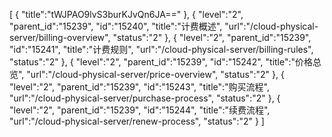 [
	{
		"title":"tWJPAO9lvS3burKJvQn6JA=="
	},
	{
		"level":"2",
		"parent_id":"15239",
		"id":"15240",
		"title":"计费概述",
		"url":"/cloud-physical-server/billing-overview",
		"status":"2"
	},
	{
		"level":"2",
		"parent_id":"15239",
		"id":"15241",
		"title":"计费规则",
		"url":"/cloud-physical-server/billing-rules",
		"status":"2"
	},
	{
		"level":"2",
		"parent_id":"15239",
		"id":"15242",
		"title":"价格总览",
		"url":"/cloud-physical-server/price-overview",
		"status":"2"
	},
	{
		"level":"2",
		"parent_id":"15239",
		"id":"15243",
		"title":"购买流程",
		"url":"/cloud-physical-server/purchase-process",
		"status":"2"
	},
	{
		"level":"2",
		"parent_id":"15239",
		"id":"15244",
		"title":"续费流程",
		"url":"/cloud-physical-server/renew-process",
		"status":"2"
	}
]